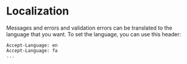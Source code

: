 # Localization
Messages and errors and validation errors can be translated to the language that you want.
To set the language, you can use this header:

```
Accept-Language: en
Accept-Language: fa
...
```
